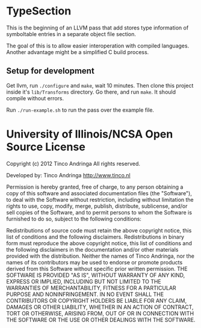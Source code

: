 TypeSection
===========

This is the beginning of an LLVM pass that add stores type information of
symboltable entries in a separate object file section.

The goal of this is to allow easier interoperation with compiled languages.
Another advantage might be a simplified C build process.

Setup for development
--------------------

Get llvm, run `./configure` and `make`, wait 10 minutes. Then clone this project inside it's `lib/Transforms`
directory. Go there, and run `make`. It should compile without errors.

Run `./run-example.sh` to run the pass over the example file.

University of Illinois/NCSA Open Source License
===============================================
Copyright (c) 2012 Tinco Andringa 
All rights reserved.

Developed by:       Tinco Andringa
                    http://www.tinco.nl     

Permission is hereby granted, free of charge, to any person obtaining a copy of this software and associated documentation files (the "Software"), to deal with the Software without restriction, including without limitation the rights to use, copy, modify, merge, publish, distribute, sublicense, and/or sell copies of the Software, and to permit persons to whom the Software is furnished to do so, subject to the following conditions:

Redistributions of source code must retain the above copyright notice, this list of conditions and the following disclaimers.
Redistributions in binary form must reproduce the above copyright notice, this list of conditions and the following disclaimers in the documentation and/or other materials provided with the distribution.
Neither the names of Tinco Andringa, nor the names of its contributors may be used to endorse or promote products derived from this Software without specific prior written permission.
THE SOFTWARE IS PROVIDED "AS IS", WITHOUT WARRANTY OF ANY KIND, EXPRESS OR IMPLIED, INCLUDING BUT NOT LIMITED TO THE WARRANTIES OF MERCHANTABILITY, FITNESS FOR A PARTICULAR PURPOSE AND NONINFRINGEMENT. IN NO EVENT SHALL THE CONTRIBUTORS OR COPYRIGHT HOLDERS BE LIABLE FOR ANY CLAIM, DAMAGES OR OTHER LIABILITY, WHETHER IN AN ACTION OF CONTRACT, TORT OR OTHERWISE, ARISING FROM, OUT OF OR IN CONNECTION WITH THE SOFTWARE OR THE USE OR OTHER DEALINGS WITH THE SOFTWARE.
